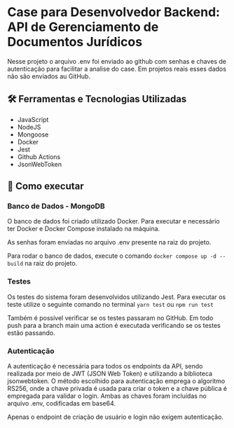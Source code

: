 # Case para Desenvolvedor Backend: API de Gerenciamento de Documentos Jurídicos

Nesse projeto o arquivo .env foi enviado ao github com senhas e chaves de autenticação para facilitar a analise do case. Em projetos reais esses dados não são enviados au GitHub.

## 🛠️ Ferramentas e Tecnologias Utilizadas

- JavaScript
- NodeJS
- Mongoose
- Docker
- Jest
- Github Actions
- JsonWebToken

## 🚀 Como executar

### Banco de Dados - MongoDB

O banco de dados foi criado utilizado Docker. Para executar e necessário ter Docker e Docker Compose instalado na máquina.

As senhas foram enviadas no arquivo .env presente na raiz do projeto.

Para rodar o banco de dados, execute o comando `docker compose up -d --build` na raiz do projeto.

### Testes

Os testes do sistema foram desenvolvidos utilizando Jest. Para executar os teste utilize o seguinte comando no terminal `yarn test` ou `npm run test`

Também é possível verificar se os testes passaram no GitHub. Em todo push para a branch main uma action é executada verificando se os testes estão passando.

### Autenticação

A autenticação é necessária para todos os endpoints da API, sendo realizada por meio de JWT (JSON Web Token) e utilizando a biblioteca jsonwebtoken. O método escolhido para autenticação emprega o algoritmo RS256, onde a chave privada é usada para criar o token e a chave pública é empregada para validar o login. Ambas as chaves foram incluídas no arquivo .env, codificadas em base64.

Apenas o endpoint de criação de usuário e login não exigem autenticação.
